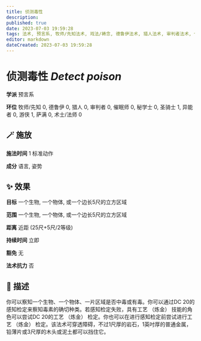 ```yaml
---
title: 侦测毒性
description: 
published: true
date: 2023-07-03 19:59:28
tags: 法术, 预言系, 牧师/先知法术, 戏法/祷念, 德鲁伊法术, 猎人法术, 审判者法术, 催眠师法术, 秘学士法术, 圣骑士法术, 1环法术, 异能者法术, 游侠法术, 萨满法术, 术士/法师法术
editor: markdown
dateCreated: 2023-07-03 19:59:28
---
```


# **侦测毒性** *Detect poison*

**学派** 预言系 

**环位** 牧师/先知 0, 德鲁伊 0, 猎人 0, 审判者 0, 催眠师 0, 秘学士 0, 圣骑士 1, 异能者 0, 游侠 1, 萨满 0, 术士/法师 0

## 🪄 施放

**施法时间** 1 标准动作

**成分** 语言, 姿势

## ✨ 效果 

**目标** 一个生物, 一个物体, 或一个边长5尺的立方区域 

**范围** 一个生物, 一个物体, 或一个边长5尺的立方区域

**距离** 近距 (25尺+5尺/2等级)  

**持续时间** 立即 

**豁免** 无

**法术抗力** 否

## 📖 描述

你可以察知一个生物、一个物体、一片区域是否中毒或有毒。你可以通过DC 20的感知检定来察知毒素的确切种类。若感知检定失败，具有工艺 （炼金） 技能的角色可以尝试DC 20的工艺 （炼金） 检定。你也可以在进行感知检定前尝试进行工艺 （炼金） 检定。该法术可穿透障碍，不过1尺厚的岩石，1英吋厚的普通金属，铅薄片或3尺厚的木头或泥土都可以挡住它。
    